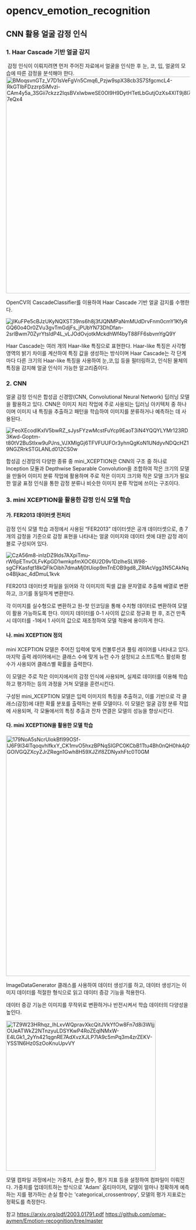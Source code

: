 # opencv_emotion_recognition

## CNN 활용 얼굴 감정 인식
### 1. Haar Cascade 기반 얼굴 감지
 감정 인식이 이뤄지려면 먼저 주어진 자료에서 얼굴을 인식한 후 눈, 코, 입, 얼굴의 모습에 따른 감정을 분석해야 한다.
<img width="592" alt="BMoqsvnGTz_V7D1sVeFgVn5Cmq6_Pzjw9spX38cb3S7SfgcmcL4-RkGTIbFDzzrpSiMvzi-CAm4y5a_3SGii7ckzz2IqsBVxlwbweSE0Ol9H9DytHTetLbGutjOzXs4XlT9j8l7f-cBOkliV6-7eQx4" src="https://github.com/oIfloraIo/opencv_emotion_recognition/assets/102645357/d1d02901-27ae-415f-a26b-b6e73235ea69">

OpenCV의 CascadeClassifier를 이용하여 Haar Cascade 기반 얼굴 감지를 수행한다.

![jIKuFPe5cBJzUKyNQXST39ns6h8j3fJQNMPaNmMUdDrvFnm0cmY1KfyRGQ60o4Or0ZVu3gvTmGdjFs_jPUbYN73DhDfan-2srlBwm70ZyrYtsldP4L_vLJOdOvjotkMckdhWf4byT88FF6sbvmYgQ9Y](https://github.com/oIfloraIo/opencv_emotion_recognition/assets/102645357/f9ed2941-d206-4dfb-b856-39b41c6d4a6b)

Haar Cascade는 여러 개의 Haar-like 특징으로 표현한다. Haar-like 특징은 사각형 영역의 밝기 차이를 계산하여 특징 값을 생성하는 방식이며 Haar Cascade는 각 단계마다 다른 크기의 Haar-like 특징을 사용하여 눈,코,입 등을 필터링하고, 인식된 물체의 특징을 감지해 얼굴 인식이 가능한 알고리즘이다.

### 2. CNN
얼굴 감정 인식은 합성곱 신경망(CNN, Convolutional Neural Network) 딥러닝 모델을 활용하고 있다. CNN은 이미지 처리 작업에 주로 사용되는 딥러닝 아키텍처 중 하나이며 이미지 내 특징을 추출하고 패턴을 학습하여 이미지를 분류하거나 예측하는 데 사용된다. 

![FeoXEcodIKxIV5bwRZ_sJysFYzwMcstFuYcp9EaoT3iN4YQQYLYMr123RD3Kwd-Goptm-t80tV2BuStlxw9uPJns_VJXMlgGj6TFVFUUFOr3yhnQgKoN1UNdyvNDQcHZ19NGZRrkSTGLANLd012CS0w](https://github.com/oIfloraIo/opencv_emotion_recognition/assets/102645357/4f480925-5af2-4cd4-8ffd-3bb6a2b3b0da)

합성곱 신경망의 다양한 종류 중 mini_XCEPTION은 CNN의 구조 중 하나로 Inception 모듈과 Depthwise Separable Convolution을 조합하여 작은 크기의 모델을 만들어 이미지 분류 작업에 활용하며 주로 작은 이미지 크기와 작은 모델 크기가 필요한 얼굴 표정 인식을 통한 감정 분류나 비슷한 이미지 분류 작업에 쓰이는 구조이다.

### 3. mini XCEPTION을 활용한 감정 인식 모델 학습
#### 가. FER2013 데이터셋 전처리
감정 인식 모델 학습 과정에서 사용된 “FER2013” 데이터셋은 공개 데이터셋으로, 총 7개의 감정을 기준으로 감정 표현을 나타내는 얼굴 이미지와 데이터 셋에 대한 감정 레이블로 구성되어 있다.

![CzA56m8-inIzDZ9lds7AXpiTmu-rW6pETnvOLFvKpGD1wmkpfmXOC6U2D9v1DzlheSLW98-sgCFKasfqt18kQFlkOibh7dmaMj0tUiop9mTnEOB9gd8_ZRlAcVgg3N5CAkNqo4Bljkac_4dDmuL1kvk](https://github.com/oIfloraIo/opencv_emotion_recognition/assets/102645357/1b9b235f-4542-4540-b96a-83bf80598ac6)

FER2013 데이터셋 파일을 읽어와 각 이미지의 픽셀 값을 문자열로 추출해 배열로 변환하고, 크기를 동일하게 변환한다.

각 이미지를 실수형으로 변환하고 원-핫 인코딩을 통해 수치형 데이터로 변환하여 모델이 활용 가능하도록 한다. 이미지 데이터를 0-1 사이의 값으로 정규화 한 후, 조건 만족 시 데이터를 -1에서 1 사이의 값으로 재조정하여 모델 적용에 용이하게 한다.

#### 나. mini XCEPTION 정의
mini XCEPTION 모델은 주어진 입력에 맞게 컨볼루션과 풀링 레이어를 나타내고 있다. 마지막 출력 레이어에서는 클래스 수에 맞게 뉴런 수가 설정되고 소프트맥스 활성화 함수가 사용되어 클래스별 확률을 출력한다. 

이 모델은 주로 작은 이미지에서의 감정 인식에 사용되며, 실제로 데이터를 이용해 학습하고 평가하는 등의 과정을 거쳐 모델을 훈련시킨다.

구성된 mini_XCEPTION 모델은 입력 이미지의 특징을 추출하고, 이를 기반으로 각 클래스(감정)에 대한 확률 분포를 출력하는 분류 모델이다. 이 모델은 얼굴 감정 분류 작업에 사용되며, 각 모듈에서의 특징 추출과 잔차 연결은 모델의 성능을 향상시킨다. 

#### 다. mini XCEPTION을 활용한 모델 학습

<img width="657" alt="179NoA5sNcrUlokBfI99OSf-lJ6F9I34lTqoqvhlfkxY_CK1mvO5hxzBPNqSIGPC0KCbB1Ttu4Bh0nQH0hk4j0faexfTygNmExGNjVgl_GOlVGQZXcyZJrZRegn1Gwh8H59XJZif8ZDNyxhFtc0T0GM" src="https://github.com/oIfloraIo/opencv_emotion_recognition/assets/102645357/c68adcf0-dbe1-4644-a788-e1d78a3b73ee">

ImageDataGenerator 클래스를 사용하여 데이터 생성기를 하고, 데이터 생성기는 이미지 데이터를 적절한 형식으로 읽고 데이터 증강 기능을 적용한다. 

데이터 증강 기능은 이미지를 무작위로 변환하거나 반전시켜서 학습 데이터의 다양성을 높인다.

<img width="410" alt="TZ9W23HRhqz_IhLxvWQpravXkcQitJVkYfOw8Fn7d8i3WIjjOUeATWkZ2NTnzyuLDSYKwP4RoZEqINMxW-E4LGk1_2yYn421qgnRE7AdXvzXJLP7lA9c5mPq3m4zrZEKV-YSS1N6Hz0SzOoKnuUpvVY" src="https://github.com/oIfloraIo/opencv_emotion_recognition/assets/102645357/7391336d-4a8c-44dd-a37a-142f1c4734bb">

모델 컴파일 과정에서는 가중치, 손실 함수, 평가 지표 등을 설정하여 컴파일이 이뤄진다. 가중치를 업데이트하는 방식으로 'Adam' 옵티마이저, 모델이 얼마나 정확하게 예측하는 지를 평가하는 손실 함수는 'categorical_crossentropy', 모델의 평가 지표로는 정확도를 측정한다.


참고
https://arxiv.org/pdf/2003.01791.pdf
https://github.com/omar-aymen/Emotion-recognition/tree/master
